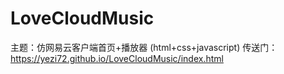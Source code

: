 # LoveCloudMusic
主题：仿网易云客户端首页+播放器 (html+css+javascript)
传送门：https://yezi72.github.io/LoveCloudMusic/index.html
